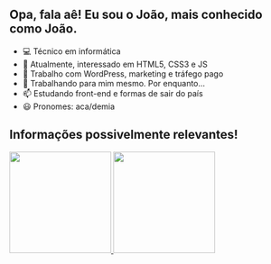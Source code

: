 ## Opa, fala aê! Eu sou o João, mais conhecido como João.
- 💻 Técnico em informática
- 👀 Atualmente, interessado em HTML5, CSS3 e JS
- 🌱 Trabalho com WordPress, marketing e tráfego pago
- 💞️ Trabalhando para mim mesmo. Por enquanto...
- 📫 Estudando front-end e formas de sair do país
- 😃 Pronomes: aca/demia

## Informações possivelmente relevantes!
 <div>
  <a href="https://github.com/bakerzinho">
  <img height="180em" src="https://github-readme-stats.vercel.app/api?username=bakerzinho&show_icons=true&theme=dracula&include_all_commits=true&count_private=true"/>
  <img height="180em" src="https://github-readme-stats.vercel.app/api/top-langs/?username=bakerzinho&layout=compact&langs_count=7&theme=dracula"/>
</div>
